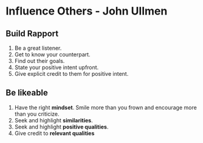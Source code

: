 # Influence Others - John Ullmen

## Build Rapport

1. Be a great listener. 
2. Get to know your counterpart.
3. Find out their goals.
4. State your positive intent upfront.
5. Give explicit credit to them for positive intent.

## Be likeable

1. Have the right **mindset**. Smile more than you frown and encourage more than you criticize.
2. Seek and highlight **similarities**.
3. Seek and highlight **positive qualities**.
4. Give credit to **relevant qualities**